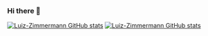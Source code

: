 ### Hi there 👋

<!--
**Luiz-Zimmermann/Luiz-Zimmermann** is a ✨ _special_ ✨ repository because its `README.md` (this file) appears on your GitHub profile.

Here are some ideas to get you started:

- 🔭 I’m currently working on ...
- 🌱 I’m currently learning ...
- 👯 I’m looking to collaborate on ...
- 🤔 I’m looking for help with ...
- 💬 Ask me about ...
- 📫 How to reach me: ...
- 😄 Pronouns: ...
- ⚡ Fun fact: ...
-->

[![Luiz-Zimmermann GitHub stats](https://github-readme-stats.vercel.app/api?username=Luiz-Zimmermann)](https://github.com/Luiz-Zimmermann/github-readme-stats)
[![Luiz-Zimmermann GitHub stats](https://github-readme-stats.vercel.app/api?username=Luiz-Zimmermann)](https://github.com/Luiz-Zimmermann/github-readme-stats)
